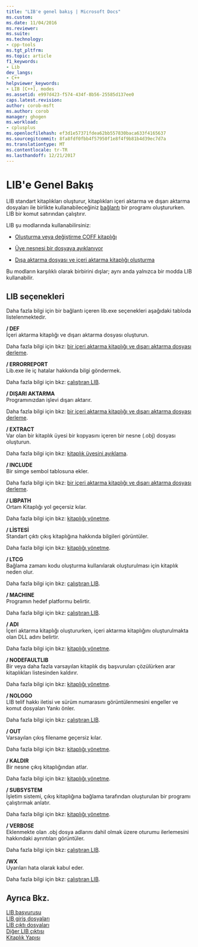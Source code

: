 ```yaml
---
title: "LIB'e genel bakış | Microsoft Docs"
ms.custom: 
ms.date: 11/04/2016
ms.reviewer: 
ms.suite: 
ms.technology:
- cpp-tools
ms.tgt_pltfrm: 
ms.topic: article
f1_keywords:
- Lib
dev_langs:
- C++
helpviewer_keywords:
- LIB [C++], modes
ms.assetid: e997d423-f574-434f-8b56-25585d137ee0
caps.latest.revision: 
author: corob-msft
ms.author: corob
manager: ghogen
ms.workload:
- cplusplus
ms.openlocfilehash: ef3d1e57371fdea62bb557830baca633f4165637
ms.sourcegitcommit: 8fa8fdf0fbb4f57950f1e8f4f9b81b4d39ec7d7a
ms.translationtype: MT
ms.contentlocale: tr-TR
ms.lasthandoff: 12/21/2017
---
```

# <a name="overview-of-lib"></a>LIB'e Genel Bakış
LIB standart kitaplıkları oluşturur, kitaplıkları içeri aktarma ve dışarı aktarma dosyaları ile birlikte kullanabileceğiniz [bağlantı](../../build/reference/linker-options.md) bir programı oluştururken. LIB bir komut satırından çalıştırır.  
  
 LIB şu modlarında kullanabilirsiniz:  
  
-   [Oluşturma veya değiştirme COFF kitaplığı](../../build/reference/managing-a-library.md)  
  
-   [Üye nesnesi bir dosyaya ayıklanıyor](../../build/reference/extracting-a-library-member.md)  
  
-   [Dışa aktarma dosyası ve içeri aktarma kitaplığı oluşturma](../../build/reference/working-with-import-libraries-and-export-files.md)  
  
 Bu modların karşılıklı olarak birbirini dışlar; aynı anda yalnızca bir modda LIB kullanabilir.  
  
## <a name="lib-options"></a>LIB seçenekleri  
 Daha fazla bilgi için bir bağlantı içeren lib.exe seçenekleri aşağıdaki tabloda listelenmektedir.  
  
 **/ DEF**  
 İçeri aktarma kitaplığı ve dışarı aktarma dosyası oluşturun.  
  
 Daha fazla bilgi için bkz: [bir içeri aktarma kitaplığı ve dışarı aktarma dosyası derleme](../../build/reference/building-an-import-library-and-export-file.md).  
  
 **/ ERRORREPORT**  
 Lib.exe ile iç hatalar hakkında bilgi göndermek.  
  
 Daha fazla bilgi için bkz: [çalıştıran LIB](../../build/reference/running-lib.md).  
  
 **/ DIŞARI AKTARMA**  
 Programınızdan işlevi dışarı aktarır.  
  
 Daha fazla bilgi için bkz: [bir içeri aktarma kitaplığı ve dışarı aktarma dosyası derleme](../../build/reference/building-an-import-library-and-export-file.md).  
  
 **/ EXTRACT**  
 Var olan bir kitaplık üyesi bir kopyasını içeren bir nesne (.obj) dosyası oluşturun.  
  
 Daha fazla bilgi için bkz: [kitaplık üyesini ayıklama](../../build/reference/extracting-a-library-member.md).  
  
 **/ INCLUDE**  
 Bir simge sembol tablosuna ekler.  
  
 Daha fazla bilgi için bkz: [bir içeri aktarma kitaplığı ve dışarı aktarma dosyası derleme](../../build/reference/building-an-import-library-and-export-file.md).  
  
 **/ LIBPATH**  
 Ortam Kitaplığı yol geçersiz kılar.  
  
 Daha fazla bilgi için bkz: [kitaplığı yönetme](../../build/reference/managing-a-library.md).  
  
 **/ LİSTESİ**  
 Standart çıktı çıkış kitaplığına hakkında bilgileri görüntüler.  
  
 Daha fazla bilgi için bkz: [kitaplığı yönetme](../../build/reference/managing-a-library.md).  
  
 **/ LTCG**  
 Bağlama zamanı kodu oluşturma kullanılarak oluşturulması için kitaplık neden olur.  
  
 Daha fazla bilgi için bkz: [çalıştıran LIB](../../build/reference/running-lib.md).  
  
 **/ MACHINE**  
 Programın hedef platformu belirtir.  
  
 Daha fazla bilgi için bkz: [çalıştıran LIB](../../build/reference/running-lib.md).  
  
 **/ ADI**  
 İçeri aktarma kitaplığı oluştururken, içeri aktarma kitaplığını oluşturulmakta olan DLL adını belirtir.  
  
 Daha fazla bilgi için bkz: [kitaplığı yönetme](../../build/reference/managing-a-library.md).  
  
 **/ NODEFAULTLIB**  
 Bir veya daha fazla varsayılan kitaplık dış başvuruları çözülürken arar kitaplıkları listesinden kaldırır.  
  
 Daha fazla bilgi için bkz: [kitaplığı yönetme](../../build/reference/managing-a-library.md).  
  
 **/ NOLOGO**  
 LIB telif hakkı iletisi ve sürüm numarasını görüntülenmesini engeller ve komut dosyaları Yankı önler.  
  
 Daha fazla bilgi için bkz: [çalıştıran LIB](../../build/reference/running-lib.md).  
  
 **/ OUT**  
 Varsayılan çıkış filename geçersiz kılar.  
  
 Daha fazla bilgi için bkz: [kitaplığı yönetme](../../build/reference/managing-a-library.md).  
  
 **/ KALDIR**  
 Bir nesne çıkış kitaplığından atlar.  
  
 Daha fazla bilgi için bkz: [kitaplığı yönetme](../../build/reference/managing-a-library.md).  
  
 **/ SUBSYSTEM**  
 İşletim sistemi, çıkış kitaplığına bağlama tarafından oluşturulan bir programı çalıştırmak anlatır.  
  
 Daha fazla bilgi için bkz: [kitaplığı yönetme](../../build/reference/managing-a-library.md).  
  
 **/ VERBOSE**  
 Eklenmekte olan .obj dosya adlarını dahil olmak üzere oturumu ilerlemesini hakkındaki ayrıntıları görüntüler.  
  
 Daha fazla bilgi için bkz: [çalıştıran LIB](../../build/reference/running-lib.md).  
  
 **/WX**  
 Uyarıları hata olarak kabul eder.  
  
 Daha fazla bilgi için bkz: [çalıştıran LIB](../../build/reference/running-lib.md).  
  
## <a name="see-also"></a>Ayrıca Bkz.  
 [LIB başvurusu](../../build/reference/lib-reference.md)   
 [LIB giriş dosyaları](../../build/reference/lib-input-files.md)   
 [LIB çıktı dosyaları](../../build/reference/lib-output-files.md)   
 [Diğer LIB çıktısı](../../build/reference/other-lib-output.md)   
 [Kitaplık Yapısı](../../build/reference/structure-of-a-library.md)